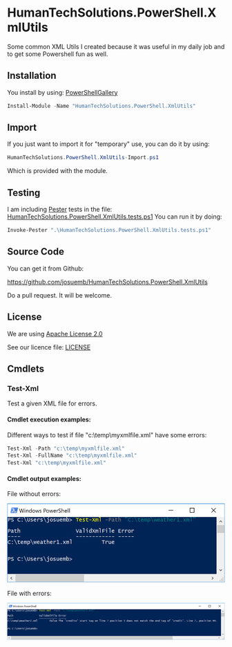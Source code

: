 # HumanTechSolutions.PowerShell.XmlUtils
Some common XML Utils I created because it was useful in my daily job and to get some Powershell fun as well.
## Installation
You install by using:
[PowerShellGallery](https://www.powershellgallery.com/)
```powershell
Install-Module -Name "HumanTechSolutions.PowerShell.XmlUtils"
```
## Import
If you just want to import it for "temporary" use, you can do it by using:
```powershell
HumanTechSolutions.PowerShell.XmlUtils-Import.ps1
```
Which is provided with the module.
## Testing
I am including [Pester](https://github.com/pester/Pester/) tests in the file: [HumanTechSolutions.PowerShell.XmlUtils.tests.ps1](https://github.com/josuemb/HumanTechSolutions.PowerShell.XmlUtils/blob/master/HumanTechSolutions.PowerShell.XmlUtils/Tests/HumanTechSolutions.PowerShell.XmlUtils.tests.ps1)
You can run it by doing:
```powershell
Invoke-Pester ".\HumanTechSolutions.PowerShell.XmlUtils.tests.ps1"
```
## Source Code
You can get it from Github:

https://github.com/josuemb/HumanTechSolutions.PowerShell.XmlUtils

Do a pull request. It will be welcome.
## License
We are using [Apache License 2.0](http://www.apache.org/licenses/LICENSE-2.0)

See our licence file:
[LICENSE](https://github.com/josuemb/HumanTechSolutions.PowerShell.XmlUtils/blob/master/LICENSE)
## Cmdlets
### Test-Xml
Test a given XML file for errors.
#### Cmdlet execution examples:
Different ways to test if file "c:\temp\myxmlfile.xml" have some errors:
```powershell
Test-Xml -Path "c:\temp\myxmlfile.xml"
Test-Xml -FullName "c:\temp\myxmlfile.xml"
Test-Xml "c:\temp\myxmlfile.xml"
```
#### Cmdlet output examples:
File without errors:

![file without errors output](doc/readme/test-xml-without-errors.png)

File with errors:

![file with errors output](doc/readme/test-xml-with-errors.png)
